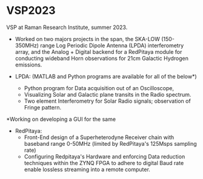 # VSP2023

VSP at Raman Research Institute, summer 2023.

- Worked on two majors projects in the span, the SKA-LOW (150-350MHz) range Log Periodic Dipole Antenna (LPDA) interferometry array, and the Analog + Digital backend for a RedPitaya module for conducting wideband Horn observations for 21cm Galactic Hydrogen emissions.

- LPDA: (MATLAB and Python programs are available for all of the below*)
  -  Python program for Data acquisition out of an Oscilloscope,
  -  Visualizing Solar and Galactic plane transits in the Radio spectrum.  
  -  Two element Interferometry for Solar Radio signals; observation of Fringe pattern. 

*Working on developing a GUI for the same

- RedPitaya:
  - Front-End design of a Superheterodyne Receiver chain with baseband range 0-50MHz (limited by RedPitaya's 125Msps sampling rate)
  - Configuring Redpitaya's Hardware and enforcing Data reduction techniques within the ZYNQ FPGA to adhere to digital Baud rate enable lossless streaming into           a remote computer.
